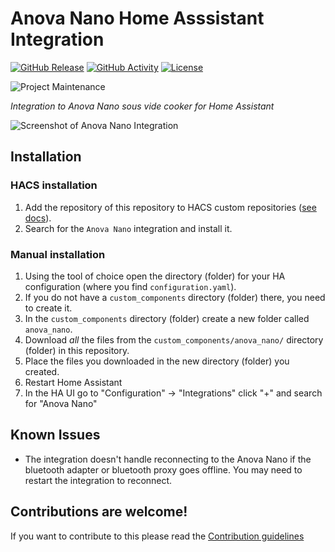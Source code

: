 # Anova Nano Home Asssistant Integration

[![GitHub Release][releases-shield]][releases]
[![GitHub Activity][commits-shield]][commits]
[![License][license-shield]](LICENSE)

![Project Maintenance][maintenance-shield]

_Integration to Anova Nano sous vide cooker for Home Assistant_

![Screenshot of Anova Nano Integration](anova_nano_screenshot.png)

## Installation

### HACS installation

1. Add the repository of this repository to HACS custom repositories ([see docs](https://www.hacs.xyz/docs/faq/custom_repositories/)). 
1. Search for the `Anova Nano` integration and install it.

### Manual installation

1. Using the tool of choice open the directory (folder) for your HA configuration (where you find `configuration.yaml`).
1. If you do not have a `custom_components` directory (folder) there, you need to create it.
1. In the `custom_components` directory (folder) create a new folder called `anova_nano`.
1. Download _all_ the files from the `custom_components/anova_nano/` directory (folder) in this repository.
1. Place the files you downloaded in the new directory (folder) you created.
1. Restart Home Assistant
1. In the HA UI go to "Configuration" -> "Integrations" click "+" and search for "Anova Nano"

## Known Issues

- The integration doesn't handle reconnecting to the Anova Nano if the bluetooth adapter or bluetooth proxy goes offline. You may need to restart the integration to reconnect.

## Contributions are welcome!

If you want to contribute to this please read the [Contribution guidelines](CONTRIBUTING.md)

[pyanova_nano]: https://github.com/filmkorn/pyanova-nano
[commits-shield]: https://img.shields.io/github/commit-activity/y/mcolyer/home-assistant-anova-nano.svg?style=for-the-badge
[commits]: https://github.com/mcolyer/home-assistant-anova-nano/commits/main
[license-shield]: https://img.shields.io/github/license/mcolyer/home-assistant-anova-nano.svg?style=for-the-badge
[maintenance-shield]: https://img.shields.io/badge/maintainer-Matt%20Colyer%20%40mcolyer-blue.svg?style=for-the-badge
[releases-shield]: https://img.shields.io/github/release/mcolyer/home-assistant-anova-nano.svg?style=for-the-badge
[releases]: https://github.com/mcolyer/home-assistant-anova-nano/releases
